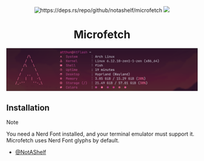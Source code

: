 <div align="center">
    <img src="https://deps.rs/repo/github/notashelf/microfetch/status.svg" alt="https://deps.rs/repo/github/notashelf/microfetch">
    <!-- <img src="https://img.shields.io/github/v/release/notashelf/microfetch?display_name=tag&color=DEA584"> -->
    <img src="https://img.shields.io/github/stars/atthun/microfetch?label=stars&color=DEA584">
</div>

<h1 align="center">Microfetch</h1>

<p align="center">
  <img
    alt="latest demo"
    src="./.github/assets/demo.png"
    width="850px"
  >
</p>

## Installation

> [!NOTE]
> You need a Nerd Font installed, and your terminal emulator must support it. Microfetch uses Nerd Font glyphs by default.

- [@NotAShelf](https://github.com/NotAShelf) 
